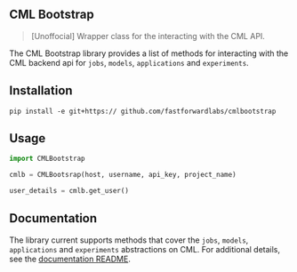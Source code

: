 ## CML Bootstrap

> [Unoffocial] Wrapper class for the interacting with the CML API.

The CML Bootstrap library provides a list of methods for interacting with the CML backend api for `jobs`, `models`, `applications` and `experiments`.

## Installation

```shell
pip install -e git+https:// github.com/fastforwardlabs/cmlbootstrap
```

## Usage

```python
import CMLBootstrap

cmlb = CMLBootsrap(host, username, api_key, project_name)

user_details = cmlb.get_user()

```

## Documentation

The library current supports methods that cover the `jobs`, `models`, `applications` and `experiments` abstractions on CML. For additional details, see the [documentation README](docs).






